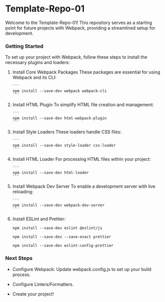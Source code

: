 # Template-Repo-01

Welcome to the Template-Repo-01! This repository serves as a starting point for future projects with Webpack, providing a streamlined setup for development.

### Getting Started

To set up your project with Webpack, follow these steps to install the necessary plugins and loaders:

1.  Install Core Webpack Packages
    These packages are essential for using Webpack and its CLI:

        ```
        npm install --save-dev webpack webpack-cli
        ```

2.  Install HTML Plugin
    To simplify HTML file creation and management:

        ```
        npm install --save-dev html-webpack-plugin
        ```

3.  Install Style Loaders
    These loaders handle CSS files:

        ```
        npm install --save-dev style-loader css-loader
        ```

4.  Install HTML Loader
    For processing HTML files within your project:

        ```
        npm install --save-dev html-loader
        ```

5.  Install Webpack Dev Server
    To enable a development server with live reloading:

        ```
        npm install --save-dev webpack-dev-server
        ```

6.  Install ESLint and Prettier:

    ```
    npm install --save-dev eslint @eslint/js
    ```

    ```
    npm install --save-dev --save-exact prettier
    ```

    ```
    npm install --save-dev eslint-config-prettier
    ```

### Next Steps

- Configure Webpack: Update webpack.config.js to set up your build process.

- Configure Linters/Formatters.

- Create your project!

